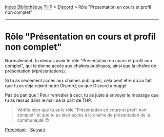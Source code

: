 [Index Bibliothèque THP](https://github.com/TheHackingProject/bibliotheque-THP) > [Discord](https://github.com/TheHackingProject/bibliotheque-THP/blob/master/sommaires/discord.md) > Rôle "Présentation en cours et profil non complet"

___

# Rôle "Présentation en cours et profil non complet"

Normalement, tu devrais avoir le rôle "Présentation en cours et profil non complet", qui te donne accès aux chaînes publiques, ainsi que la chaîne de présentation (#présentations).

Si tu as seulement accès aux chaînes publiques, cela peut être dû au fait que tu as déjà rejoint notre Discord, ou que Discord a buggé.

Pas de panique ! Pour remédier à ceci, tu as juste à envoyer le message que tu as ressus dans le mail de la part de THP.

>Vérifie bien que tu as le rôle "Présentation en cours et profil non complet" et que tu as bien accès à la chaîne de présentation de la communauté 😉


[Précédant](https://github.com/TheHackingProject/bibliotheque-THP/blob/master/discord/sur_discord.md) - [Suivant](https://github.com/TheHackingProject/bibliotheque-THP/blob/master/discord/informations_de_profil.md)
